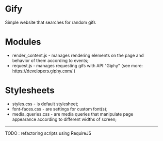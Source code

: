 # Gify
Simple website that searches for random gifs

# Modules
+ render_content.js - manages rendering elements on the page and behavior of them according to events;
+ request.js - manages requesting gifs with API "Giphy" (see more: https://developers.giphy.com/ )

# Stylesheets
+ styles.css - is default stylesheet;
+ font-faces.css - are settings for custom font(s);
+ media_queries.css - are media queries that manipulate page appearance according to different widths of screen;

---------

TODO : refactoring scripts using RequireJS
